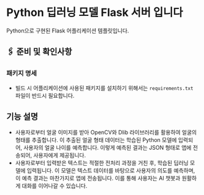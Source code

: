 # Python 딥러닝 모델 Flask 서버 입니다

Python으로 구현된 Flask 어플리케이션 템플릿입니다.

## 🖇️ 준비 및 확인사항

### 패키지 명세
- 빌드 시 어플리케이션에 사용된 패키지를 설치하기 위해서는 `requirements.txt` 파일이 반드시 필요합니다.

## 기능 설명
- 사용자로부터 얼굴 이미지를 받아 OpenCV와 Dlib 라이브러리를 활용하여 얼굴의 형태를 추출합니다. 이 추출된 얼굴 형태 데이터는 학습된 Python 모델에 입력되어, 사용자의 얼굴 나이를 예측합니다. 이렇게 예측된 결과는 JSON 형태로 앱에 전송되어, 사용자에게 제공됩니다.
- 사용자로부터 입력받은 텍스트는 적절한 전처리 과정을 거친 후, 학습된 딥러닝 모델에 입력됩니다. 이 모델은 텍스트 데이터를 바탕으로 사용자의 의도를 예측하며, 이 예측 결과는 마찬가지로 앱에 전송됩니다. 이를 통해 사용자는 AI 챗봇과 원활하게 대화를 이어나갈 수 있습니다.
